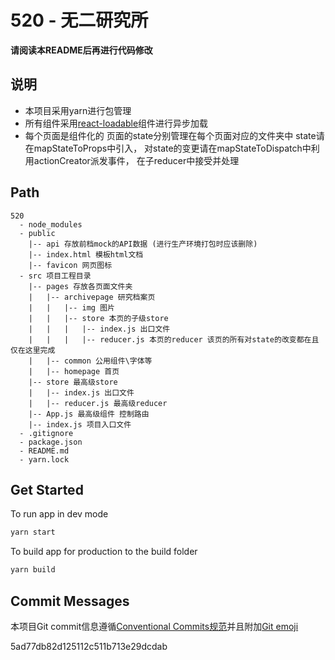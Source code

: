 # 520 - 无二研究所

**请阅读本README后再进行代码修改**

## 说明

+ 本项目采用yarn进行包管理
+ 所有组件采用[react-loadable](https://github.com/jamiebuilds/react-loadable)组件进行异步加载
+ 每个页面是组件化的 页面的state分别管理在每个页面对应的文件夹中 state请在mapStateToProps中引入， 对state的变更请在mapStateToDispatch中利用actionCreator派发事件， 在子reducer中接受并处理

## Path

```
520
  - node_modules
  - public
    |-- api 存放前档mock的API数据 (进行生产环境打包时应该删除)
    |-- index.html 模板html文档
    |-- favicon 网页图标
  - src 项目工程目录
    |-- pages 存放各页面文件夹
    |   |-- archivepage 研究档案页
    |   |   |-- img 图片
    |   |   |-- store 本页的子级store
    |   |   |   |-- index.js 出口文件
    |   |   |   |-- reducer.js 本页的reducer 该页的所有对state的改变都在且仅在这里完成
    |   |-- common 公用组件\字体等
    |   |-- homepage 首页
    |-- store 最高级store
    |   |-- index.js 出口文件
    |   |-- reducer.js 最高级reducer
    |-- App.js 最高级组件 控制路由
    |-- index.js 项目入口文件
  - .gitignore
  - package.json
  - README.md
  - yarn.lock
```

## Get Started

To run app in dev mode

```bash
yarn start
```

To build app for production to the build folder

```bash
yarn build
```

## Commit Messages

本项目Git commit信息遵循[Conventional Commits规范](https://www.conventionalcommits.org/en/v1.0.0-beta.3/)并且附加[Git emoji](https://gitmoji.carloscuesta.me/)

5ad77db82d125112c511b713e29dcdab
